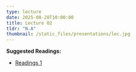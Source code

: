 ```yaml
---
type: lecture
date: 2025-08-28T10:00:00
title: Lecture 02
tldr: "N.A"
thumbnail: /static_files/presentations/lec.jpg
---
```

**Suggested Readings:**
- [Readings 1](http://example.com)
